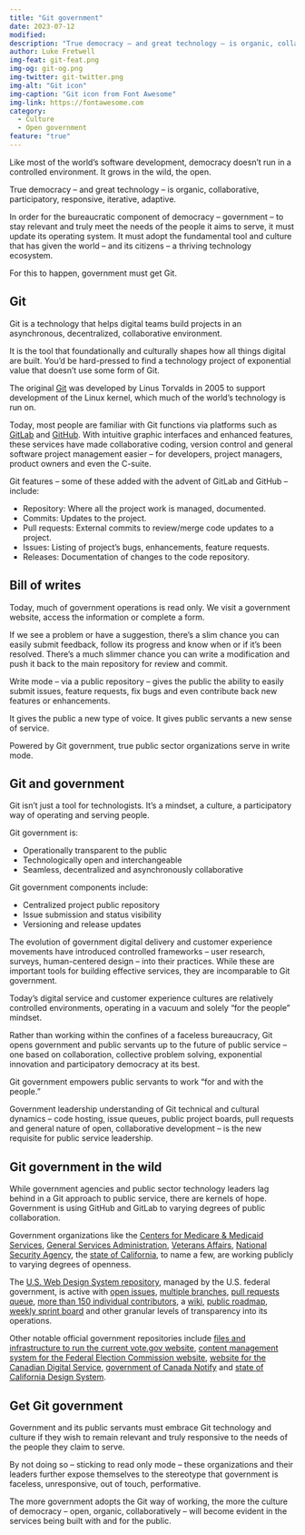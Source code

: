 ```yaml
---
title: "Git government"
date: 2023-07-12
modified: 
description: "True democracy – and great technology – is organic, collaborative, participatory, responsive, iterative, adaptive."
author: Luke Fretwell
img-feat: git-feat.png
img-og: git-og.png
img-twitter: git-twitter.png
img-alt: "Git icon"
img-caption: "Git icon from Font Awesome"
img-link: https://fontawesome.com
category:
  - Culture
  - Open government
feature: "true"
---
```


Like most of the world’s software development, democracy doesn’t run in a controlled environment. It grows in the wild, the open.

True democracy – and great technology – is organic, collaborative, participatory, responsive, iterative, adaptive.

In order for the bureaucratic component of democracy – government – to stay relevant and truly meet the needs of the people it aims to serve, it must update its operating system. It must adopt the fundamental tool and culture that has given the world – and its citizens – a thriving technology ecosystem.

For this to happen, government must get Git.


## Git

Git is a technology that helps digital teams build projects in an asynchronous, decentralized, collaborative environment. 

It is the tool that foundationally and culturally shapes how all things digital are built. You’d be hard-pressed to find a technology project of exponential value that doesn’t use some form of Git.

The original [Git](https://git-scm.com/) was developed by Linus Torvalds in 2005 to support development of the Linux kernel, which much of the world’s technology is run on.

Today, most people are familiar with Git functions via platforms such as [GitLab](https://about.gitlab.com/) and [GitHub](https://github.com/). With intuitive graphic interfaces and enhanced features, these services have made collaborative coding, version control and general software project management easier – for developers, project managers, product owners and even the C-suite.

Git features – some of these added with the advent of GitLab and GitHub – include:



* Repository: Where all the project work is managed, documented.
* Commits: Updates to the project.
* Pull requests: External commits to review/merge code updates to a project.
* Issues: Listing of project’s bugs, enhancements, feature requests.
* Releases: Documentation of changes to the code repository.


## Bill of writes

Today, much of government operations is read only. We visit a government website, access the information or complete a form.

If we see a problem or have a suggestion, there’s a slim chance you can easily submit feedback, follow its progress and know when or if it’s been resolved. There’s a much slimmer chance you can write a modification and push it back to the main repository for review and commit.

Write mode – via a public repository – gives the public the ability to easily submit issues, feature requests, fix bugs and even contribute back new features or enhancements.

It gives the public a new type of voice. It gives public servants a new sense of service.

Powered by Git government, true public sector organizations serve in write mode.


## Git and government

Git isn’t just a tool for technologists. It’s a mindset, a culture, a participatory way of operating and serving people.

Git government is:



* Operationally transparent to the public
* Technologically open and interchangeable
* Seamless, decentralized and asynchronously collaborative

Git government components include:



* Centralized project public repository
* Issue submission and status visibility
* Versioning and release updates

The evolution of government digital delivery and customer experience movements have introduced controlled frameworks – user research, surveys, human-centered design – into their practices. While these are important tools for building effective services, they are incomparable to Git government.

Today’s digital service and customer experience cultures are relatively controlled environments, operating in a vacuum and solely “for the people” mindset. 

Rather than working within the confines of a faceless bureaucracy, Git opens government and public servants up to the future of public service – one based on collaboration, collective problem solving, exponential innovation and participatory democracy at its best.

Git government empowers public servants to work “for and with the people.”

Government leadership understanding of Git technical and cultural dynamics – code hosting, issue queues, public project boards, pull requests and general nature of open, collaborative development – is the new requisite for public service leadership.


## Git government in the wild

While government agencies and public sector technology leaders lag behind in a Git approach to public service, there are kernels of hope. Government is using GitHub and GitLab to varying degrees of public collaboration.

Government organizations like the [Centers for Medicare & Medicaid Services](https://github.com/CMSgov), [General Services Administration](https://github.com/GSA/), [Veterans Affairs](https://github.com/department-of-veterans-affairs), [National Security Agency](https://github.com/NationalSecurityAgency), the [state of California](https://github.com/orgs/cagov/repositories?language=html&type=all), to name a few, are working publicly to varying degrees of openness.

The [U.S. Web Design System repository](https://github.com/uswds/uswds), managed by the U.S. federal government, is active with [open issues](https://github.com/uswds/uswds/issues), [multiple branches](https://github.com/uswds/uswds/branches), [pull requests queue](https://github.com/uswds/uswds/pulls), [more than 150 individual contributors](https://github.com/uswds/uswds/graphs/contributors), a [wiki](https://github.com/uswds/uswds/wiki), [public roadmap](https://github.com/orgs/uswds/projects/13/views/1), [weekly sprint board](https://github.com/orgs/uswds/projects/8/views/8) and other granular levels of transparency into its operations.

Other notable official government repositories include [files and infrastructure to run the current vote.gov website](https://github.com/usagov/vote-gov), [content management system for the Federal Election Commission website](https://github.com/fecgov/fec-cms), [website for the Canadian Digital Service](https://github.com/cds-snc/digital-canada-ca), [government of Canada Notify](https://github.com/search?q=topic%3Anotification-canada-ca+org%3Acds-snc&type=Repositories) and [state of California Design System](https://github.com/cagov/design-system).


## Get Git government

Government and its public servants must embrace Git technology and culture if they wish to remain relevant and truly responsive to the needs of the people they claim to serve.

By not doing so – sticking to read only mode – these organizations and their leaders further expose themselves to the stereotype that government is faceless, unresponsive, out of touch, performative.

The more government adopts the Git way of working, the more the culture of democracy – open, organic, collaboratively – will become evident in the services being built with and for the public.

